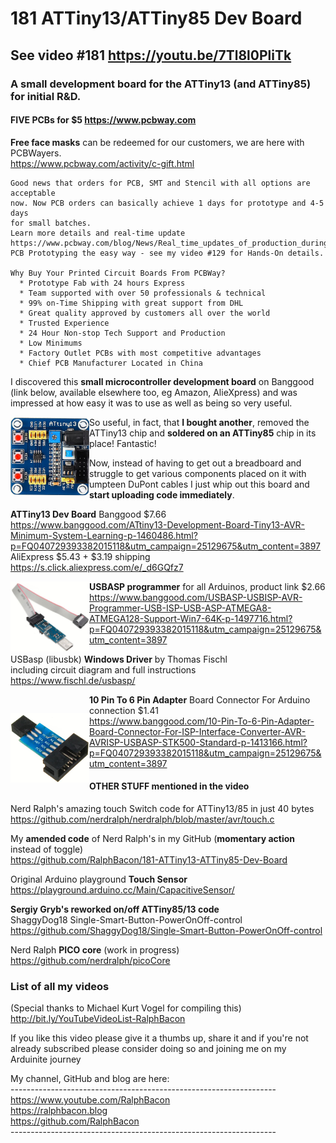 # 181 ATTiny13/ATTiny85 Dev Board
## See video #181 https://youtu.be/7Tl8l0PliTk 

### A small development board for the ATTiny13 (and ATTiny85) for initial R&D.  

#### FIVE PCBs for $5 https://www.pcbway.com   
**Free face masks** can be redeemed for our customers, we are here with PCBWayers.  
https://www.pcbway.com/activity/c-gift.html  

```
Good news that orders for PCB, SMT and Stencil with all options are acceptable  
now. Now PCB orders can basically achieve 1 days for prototype and 4-5 days   
for small batches.  
Learn more details and real-time update  
https://www.pcbway.com/blog/News/Real_time_updates_of_production_during_the_epidemic.html  
PCB Prototyping the easy way - see my video #129 for Hands-On details.  

Why Buy Your Printed Circuit Boards From PCBWay?  
  * Prototype Fab with 24 hours Express  
  * Team supported with over 50 professionals & technical  
  * 99% on-Time Shipping with great support from DHL  
  * Great quality approved by customers all over the world  
  * Trusted Experience  
  * 24 Hour Non-stop Tech Support and Production  
  * Low Minimums  
  * Factory Outlet PCBs with most competitive advantages  
  * Chief PCB Manufacturer Located in China 
```

I discovered this **small microcontroller development board** on Banggood (link below, available elsewhere too, eg Amazon, AlieXpress) and was impressed at how easy it was to use as well as being so very useful.

<img src="/images/ATTiny13DevBoard.JPG" align="left" width="25%">

So useful, in fact, that **I bought another**, removed the ATTiny13 chip and **soldered on an ATTiny85** chip in its place! Fantastic!  

Now, instead of having to get out a breadboard and struggle to get various components placed on it with umpteen DuPont cables I just whip out this board and **start uploading code immediately**.  

**ATTiny13 Dev Board** Banggood $7.66  
https://www.banggood.com/ATtiny13-Development-Board-Tiny13-AVR-Minimum-System-Learning-p-1460486.html?p=FQ040729393382015118&utm_campaign=25129675&utm_content=3897  
AliExpress  $5.43 + $3.19 shipping
https://s.click.aliexpress.com/e/_d6GQfz7

<img src="/images/USBASP.JPG" align="left" width="25%">

**USBASP programmer** for all Arduinos, product link $2.66  
https://www.banggood.com/USBASP-USBISP-AVR-Programmer-USB-ISP-USB-ASP-ATMEGA8-ATMEGA128-Support-Win7-64K-p-1497716.html?p=FQ040729393382015118&utm_campaign=25129675&utm_content=3897  

USBasp (libusbk) **Windows Driver** by Thomas Fischl  
including circuit diagram and full instructions  
https://www.fischl.de/usbasp/

<img src="/images/10PINADAPTER.JPG" style="margin-top:30px" align="left" width="25%">  

**10 Pin To 6 Pin Adapter** Board Connector For Arduino connection $1.41  
https://www.banggood.com/10-Pin-To-6-Pin-Adapter-Board-Connector-For-ISP-Interface-Converter-AVR-AVRISP-USBASP-STK500-Standard-p-1413166.html?p=FQ040729393382015118&utm_campaign=25129675&utm_content=3897  

#### OTHER STUFF mentioned in the video

Nerd Ralph's amazing touch Switch code for ATTiny13/85 in just 40 bytes  
https://github.com/nerdralph/nerdralph/blob/master/avr/touch.c

My **amended code** of Nerd Ralph's in my GitHub (**momentary action** instead of toggle)  
https://github.com/RalphBacon/181-ATTiny13-ATTiny85-Dev-Board  

Original Arduino playground **Touch Sensor**  
https://playground.arduino.cc/Main/CapacitiveSensor/

**Sergiy Gryb's reworked on/off ATTiny85/13 code**  
ShaggyDog18 Single-Smart-Button-PowerOnOff-control  
https://github.com/ShaggyDog18/Single-Smart-Button-PowerOnOff-control

Nerd Ralph **PICO core** (work in progress)  
https://github.com/nerdralph/picoCore

### List of all my videos  
(Special thanks to Michael Kurt Vogel for compiling this)  
http://bit.ly/YouTubeVideoList-RalphBacon

If you like this video please give it a thumbs up, share it and if you're not already subscribed please consider doing so and joining me on my Arduinite journey

My channel, GitHub and blog are here:  
\------------------------------------------------------------------  
https://www.youtube.com/RalphBacon  
https://ralphbacon.blog  
https://github.com/RalphBacon  
\------------------------------------------------------------------

